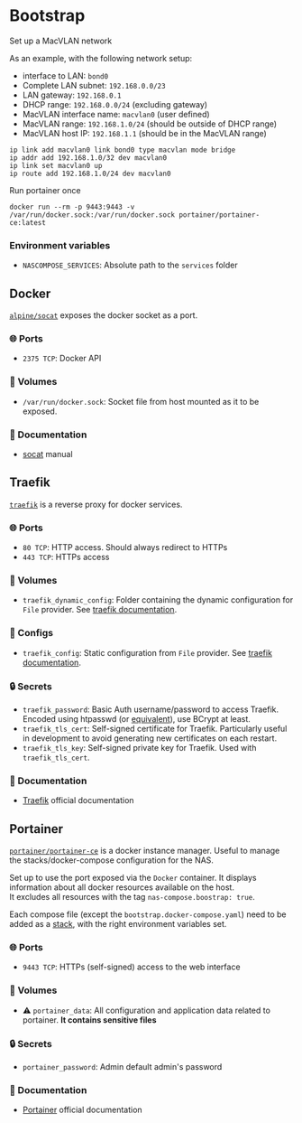 # Bootstrap

Set up a MacVLAN network

As an example, with the following network setup:
- interface to LAN: `bond0`
- Complete LAN subnet: `192.168.0.0/23`
- LAN gateway: `192.168.0.1`
- DHCP range: `192.168.0.0/24` (excluding gateway)
- MacVLAN interface name: `macvlan0` (user defined)
- MacVLAN range: `192.168.1.0/24` (should be outside of DHCP range)
- MacVLAN host IP: `192.168.1.1` (should be in the MacVLAN range)

```
ip link add macvlan0 link bond0 type macvlan mode bridge
ip addr add 192.168.1.0/32 dev macvlan0
ip link set macvlan0 up
ip route add 192.168.1.0/24 dev macvlan0
```

Run portainer once
```
docker run --rm -p 9443:9443 -v /var/run/docker.sock:/var/run/docker.sock portainer/portainer-ce:latest
```

### Environment variables
- `NASCOMPOSE_SERVICES`: Absolute path to the `services` folder

## Docker
[`alpine/socat`](https://hub.docker.com/r/alpine/socat/) exposes the docker socket as a port.

### 🌐 Ports
- `2375 TCP`: Docker API

### 📂 Volumes
- `/var/run/docker.sock`: Socket file from host mounted as it to be exposed.

### 📒 Documentation
- [socat](https://linux.die.net/man/1/socat) manual

## Traefik
[`traefik`](https://hub.docker.com/_/traefik) is a reverse proxy for docker services.

### 🌐 Ports
- `80 TCP`: HTTP access. Should always redirect to HTTPs
- `443 TCP`: HTTPs access

### 📂 Volumes
- `traefik_dynamic_config`: Folder containing the dynamic configuration for `File` provider. See [traefik documentation](https://doc.traefik.io/traefik/providers/file/).

### 📝 Configs
- `traefik_config`: Static configuration from `File` provider. See [traefik documentation](https://doc.traefik.io/traefik/providers/file/).

### 🔒 Secrets
- `traefik_password`: Basic Auth username/password to access Traefik. Encoded using htpasswd (or [equivalent](https://hostingcanada.org/htpasswd-generator/)), use BCrypt at least.
- `traefik_tls_cert`: Self-signed certificate for Traefik. Particularly useful in development to avoid generating new certificates on each restart.
- `traefik_tls_key`: Self-signed private key for Traefik. Used with `traefik_tls_cert`.

### 📒 Documentation
- [Traefik](https://doc.traefik.io/) official documentation

## Portainer
[`portainer/portainer-ce`](https://hub.docker.com/r/portainer/portainer-ce) is a docker instance manager.
Useful to manage the stacks/docker-compose configuration for the NAS.

Set up to use the port exposed via the `Docker` container. It displays information about all docker resources available on the host. \
It excludes all resources with the tag `nas-compose.boostrap: true`.

Each compose file (except the `bootstrap.docker-compose.yaml`) need to be added as a [stack](https://docs.portainer.io/user/docker/stacks/add), with the right environment variables set.


### 🌐 Ports
- `9443 TCP`: HTTPs (self-signed) access to the web interface

### 📂 Volumes
- ⚠️ `portainer_data`: All configuration and application data related to portainer. **It contains sensitive files**

### 🔒 Secrets
- `portainer_password`: Admin default admin's password

### 📒 Documentation
- [Portainer](https://docs.portainer.io/) official documentation
